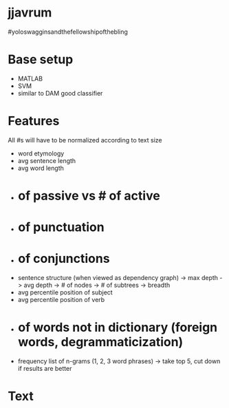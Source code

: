 jjavrum
=======

\#yoloswagginsandthefellowshipofthebling

# Base setup

* MATLAB
* SVM
* similar to DAM good classifier

# Features

All #s will have to be normalized according to text size

* word etymology
* avg sentence length
* avg word length
* # of passive vs # of active
* # of punctuation
* # of conjunctions
* sentence structure (when viewed as dependency graph)
  -> max depth
  -> avg depth
  -> # of nodes
  -> # of subtrees
  -> breadth
* avg percentile position of subject
* avg percentile position of verb
* # of words not in dictionary (foreign words, degrammaticization)
* frequency list of n-grams (1, 2, 3 word phrases)
  -> take top 5, cut down if results are better

# Text


